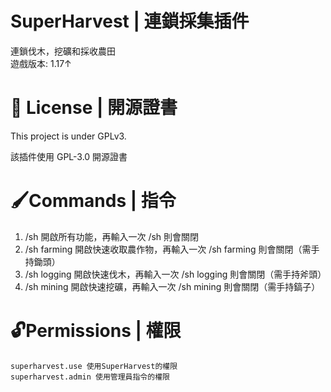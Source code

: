 # SuperHarvest | 連鎖採集插件
連鎖伐木，挖礦和採收農田<br>
遊戲版本: 1.17↑

# 📃 License | 開源證書
This project is under GPLv3.

該插件使用 GPL-3.0 開源證書
# 🖌Commands | 指令
<ol>
<li> /sh 開啟所有功能，再輸入一次 /sh 則會關閉</li>
<li> /sh farming 開啟快速收取農作物，再輸入一次 /sh farming 則會關閉（需手持鋤頭）</li>
<li> /sh logging 開啟快速伐木，再輸入一次 /sh logging 則會關閉（需手持斧頭）</li>
<li> /sh mining 開啟快速挖礦，再輸入一次 /sh mining 則會關閉（需手持鎬子）</li>
</ol>

# 🔓Permissions | 權限
```
superharvest.use 使用SuperHarvest的權限
superharvest.admin 使用管理員指令的權限
```
